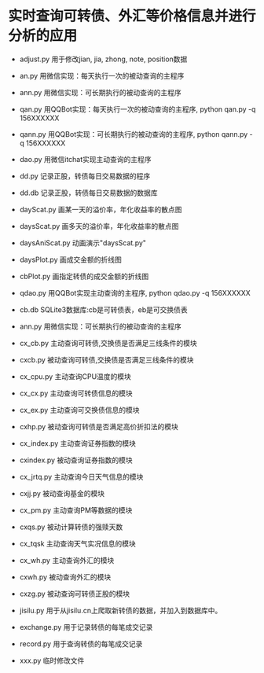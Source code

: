 # 实时查询可转债、外汇等价格信息并进行分析的应用

- adjust.py
用于修改jian, jia, zhong, note, position数据

- an.py
用微信实现：每天执行一次的被动查询的主程序

- ann.py
用微信实现：可长期执行的被动查询的主程序

- qan.py
用QQBot实现：每天执行一次的被动查询的主程序, python qan.py -q 156XXXXXX

- qann.py
用QQBot实现：可长期执行的被动查询的主程序, python qann.py -q 156XXXXXX

- dao.py
用微信itchat实现主动查询的主程序

- dd.py
记录正股，转债每日交易数据的程序

- dd.db
记录正股，转债每日交易数据的数据库

- dayScat.py
画某一天的溢价率，年化收益率的散点图

- daysScat.py
画多天的溢价率，年化收益率的散点图

- daysAniScat.py
动画演示"daysScat.py"

- daysPlot.py
画成交金额的折线图

- cbPlot.py
画指定转债的成交金额的折线图

- qdao.py
用QQBot实现主动查询的主程序, python qdao.py -q 156XXXXXX

- cb.db
SQLite3数据库:cb是可转债表，eb是可交换债表

- ann.py
用微信实现：可长期执行的被动查询的主程序

- cx_cb.py
主动查询可转债,交换债是否满足三线条件的模块

- cxcb.py
被动查询可转债,交换债是否满足三线条件的模块

- cx_cpu.py
主动查询CPU温度的模块

- cx_cx.py
主动查询可转债信息的模块

- cx_ex.py
主动查询可交换债信息的模块

- cxhp.py
被动查询可转债是否满足高价折扣法的模块

- cx_index.py
主动查询证券指数的模块

- cxindex.py
被动查询证券指数的模块

- cx_jrtq.py
主动查询今日天气信息的模块

- cxjj.py
被动查询基金的模块

- cx_pm.py
主动查询PM等数据的模块

- cxqs.py
被动计算转债的强赎天数

- cx_tqsk
主动查询天气实况信息的模块

- cx_wh.py
主动查询外汇的模块

- cxwh.py
被动查询外汇的模块

- cxzg.py
被动查询可转债正股的模块

- jisilu.py
用于从jisilu.cn上爬取新转债的数据，并加入到数据库中。

- exchange.py
用于记录转债的每笔成交记录

- record.py
用于查询转债的每笔成交记录

- xxx.py
临时修改文件
